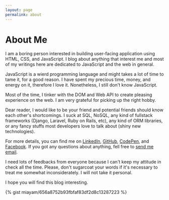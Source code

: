 ```yaml
---
layout: page
permalink: about
---
```


About Me
========

I am a boring person interested in building user-facing application using HTML, CSS, and JavaScript. I blog
about anything that interest me and most of my writings here are dedicated to JavaScript and
the web in general.

JavaScript is a wierd programming language and might takes a lot of time to tame it, for a good reason.
I have spent my precious time, money, and energy on it, therefore I love it. Nonetheless, I still don't know
JavaScript.

Most of the time, I tinker with the DOM and Web API to create pleasing experience on the web.
I am very grateful for picking up the right hobby.

Dear reader, I would like to be your friend and potential friends should know each other's shortcomings.
I suck at SQL, NoSQL, any kind of fullstack frameworks (Django, Laravel, Ruby on Rails, etc), any kind of ORM
libraries, or any fancy stuffs most developers love to talk about (shiny new technologies).

For more details, you can find me on [LinkedIn](https://www.linkedin.com/in/miayam/), [GitHub](https://github.com/miayam), [CodePen](https://codepen.io/miayam/),
and [Facebook](https://www.facebook.com/miiayam). If you got any questions about anything, fell free to [send me email](mailto:muhammaddeni90@gmail.com).

I need lots of feedbacks from everyone because I can't keep my attitude in check all the time. Please, don't sugarcoat
your words if it's necessary to treat me somewhat inconsiderately. I will not take it personal.

I hope you will find this blog interesting.

{% gist miayam/656a8752b93fbfaf83df2d8c13287223 %}
